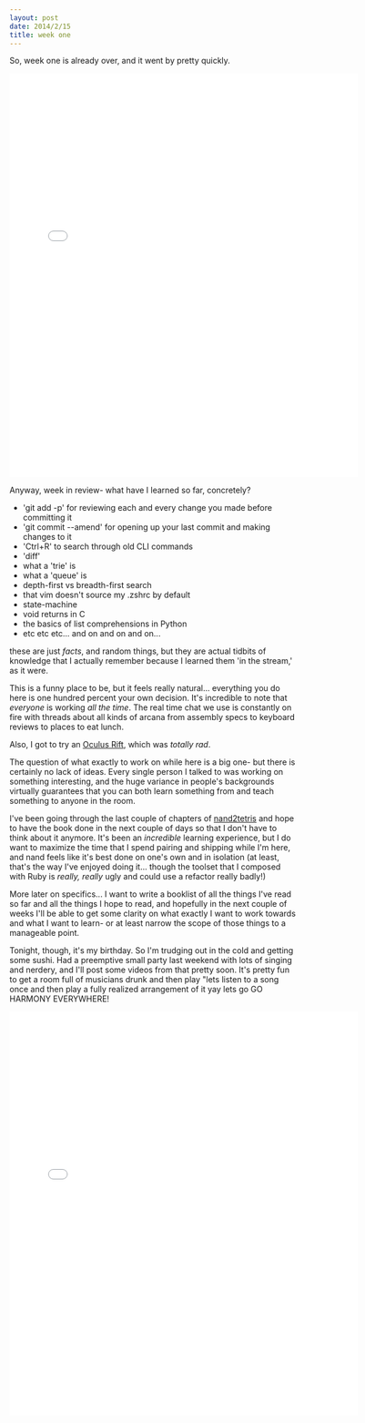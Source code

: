 ```yaml
---
layout: post
date: 2014/2/15
title: week one
---
```


So, week one is already over, and it went by pretty quickly.

<iframe src="//instagram.com/p/kUplN5kjDi/embed/" width="612" height="710" frameborder="0" scrolling="no" allowtransparency="true"></iframe>

Anyway, week in review- what have I learned so far, concretely?

- 'git add -p' for reviewing each and every change you made before committing it
- 'git commit --amend' for opening up your last commit and making changes to it
- 'Ctrl+R' to search through old CLI commands
- 'diff'
- what a 'trie' is
- what a 'queue' is
- depth-first vs breadth-first search
- that vim doesn't source my .zshrc by default
- state-machine
- void returns in C
- the basics of list comprehensions in Python
- etc etc etc... and on and on and on...


these are just _facts_, and random things, but they are actual tidbits of knowledge that I actually remember because I learned them 'in the stream,' as it were.

This is a funny place to be, but it feels really natural... everything you do here is one hundred percent your own decision. It's incredible to note that _everyone_ is working _all the time_. The real time chat we use is constantly on fire with threads about all kinds of arcana from assembly specs to keyboard reviews to places to eat lunch.

Also, I got to try an [Oculus Rift](http://www.youtube.com/watch?v=DhcOMOWRMnA), which was _totally rad_.

The question of what exactly to work on while here is a big one- but there is certainly no lack of ideas. Every single person I talked to was working on something interesting, and the huge variance in people's backgrounds virtually guarantees that you can both learn something from and teach something to anyone in the room.

I've been going through the last couple of chapters of [nand2tetris](http://www.nand2tetris.org/) and hope to have the book done in the next couple of days so that I don't have to think about it anymore. It's been an _incredible_ learning experience, but I do want to maximize the time that I spend pairing and shipping while I'm here, and nand feels like it's best done on one's own and in isolation (at least, that's the way I've enjoyed doing it... though the toolset that I composed with Ruby is _really, really_ ugly and could use a refactor really badly!)

More later on specifics... I want to write a booklist of all the things I've read so far and all the things I hope to read, and hopefully in the next couple of weeks I'll be able to get some clarity on what exactly I want to work towards and what I want to learn- or at least narrow the scope of those things to a manageable point.

Tonight, though, it's my birthday. So I'm trudging out in the cold and getting some sushi. Had a preemptive small party last weekend with lots of singing and nerdery, and I'll post some videos from that pretty soon. It's pretty fun to get a room full of musicians drunk and then play "lets listen to a song once and then play a fully realized arrangement of it yay lets go GO HARMONY EVERYWHERE!

<iframe src="//instagram.com/p/kc3pDTEjJs/embed/" width="612" height="710" frameborder="0" scrolling="no" allowtransparency="true"></iframe>
